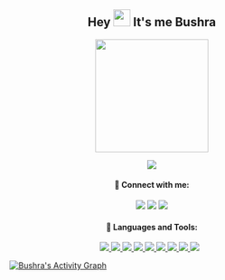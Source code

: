 
<h2 align="center"> Hey <img src="https://raw.githubusercontent.com/MartinHeinz/MartinHeinz/master/wave.gif" width="30px"> It's me Bushra </h2>
 <p align='center'>
<img src="https://media.giphy.com/media/TEnXkcsHrP4YedChhA/giphy.gif" width="200" height="200" frameBorder="0" class="giphy-embed" allowFullScreen></img></p>


 <p align="center">
  <a href="https://github.com/DenverCoder1/readme-typing-svg">
  <img src="https://readme-typing-svg.herokuapp.com?font=arial&color=%2321B4F7&size=23&center=true&vCenter=true&width=405&height=54&lines=Software+Engineer;Kurdish+Designer" >
</a>
</p> 

<h4 align="center"> 🔗 Connect with me: </h4>
<p align="center">
<a href = "https://www.instagram.com/bushra.fateh/"><img src="https://img.icons8.com/color/48/000000/instagram-new--v1.png"/></a>
<a href = "https://www.facebook.com/bushra77501/"><img src="https://img.icons8.com/color/48/000000/facebook.png"/></a>
<a href = "https://www.behance.net/bushrafateh"><img src="https://img.icons8.com/color/48/000000/behance.png"/></a>
</p>
<h4 align="center"> 🚀 Languages and Tools: </h4>

<p align="center"> 
    <a href="https://www.java.com" target="_blank"> <img src="https://img.icons8.com/color/48/000000/java-coffee-cup-logo.png"/> </a>
    <a href="https://www.python.org" target="_blank"> <img src="https://img.icons8.com/color/48/000000/python.png"/> </a> 
    <a href="https://www.w3schools.com/css/" target="_blank"> <img src="https://img.icons8.com/color/48/000000/css3.png"/> </a> 
    <a href="https://getbootstrap.com" target="_blank"> <img src="https://img.icons8.com/color/48/000000/bootstrap.png"/> </a> 
    <a href="https://reactjs.org/" target="_blank"> <img src="https://img.icons8.com/color/48/000000/react-native.png"/> </a>
    <a href="https://spring.io/projects/spring-boot" target="_blank"> <img src="https://img.icons8.com/color/48/000000/spring-logo.png"/> </a> 
    <a href="https://developer.mozilla.org/en-US/docs/Web/JavaScript" target="_blank"> <img src="https://img.icons8.com/color/48/000000/javascript.png"/> </a> 
    <a href="https://www.w3.org/html/" target="_blank"> <img src="https://img.icons8.com/color/48/000000/html-5.png"/> </a>
    <a style="padding-right:8px;" href="https://www.mysql.com/" target="_blank"> <img src="https://img.icons8.com/fluent/50/000000/mysql-logo.png"/> </a>
</p>
<!--
[![GitHub Streak](http://github-readme-streak-stats.herokuapp.com?user=DenverCoder1&theme=material-palenight&hide_border=true&date_format=M%20j%5B%2C%20Y%5D&fire=FF4141&sideNums=F362FF&dates=FFFFFF&background=2A2F34&ring=FF4141&stroke=FFFFFF&currStreakNum=FFFFFF&currStreakLabel=FF4141&sideLabels=F362FF)](https://git.io/streak-stats) -->

<a align="center" href="https://github.com/bushra-18aug/github-readme-activity-graph"><img alt="Bushra's Activity Graph" src="https://activity-graph.herokuapp.com/graph?username=bushra-18aug&bg_color=0D1117&color=F17DFF&line=F17DFF&point=FFFFFF&hide_border=true" /></a>



